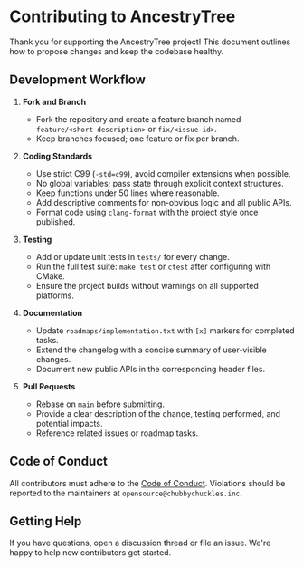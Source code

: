 # Contributing to AncestryTree

Thank you for supporting the AncestryTree project! This document outlines how to propose changes and keep the codebase healthy.

## Development Workflow

1. **Fork and Branch**

   - Fork the repository and create a feature branch named `feature/<short-description>` or `fix/<issue-id>`.
   - Keep branches focused; one feature or fix per branch.

2. **Coding Standards**

   - Use strict C99 (`-std=c99`), avoid compiler extensions when possible.
   - No global variables; pass state through explicit context structures.
   - Keep functions under 50 lines where reasonable.
   - Add descriptive comments for non-obvious logic and all public APIs.
   - Format code using `clang-format` with the project style once published.

3. **Testing**

   - Add or update unit tests in `tests/` for every change.
   - Run the full test suite: `make test` or `ctest` after configuring with CMake.
   - Ensure the project builds without warnings on all supported platforms.

4. **Documentation**

   - Update `roadmaps/implementation.txt` with `[x]` markers for completed tasks.
   - Extend the changelog with a concise summary of user-visible changes.
   - Document new public APIs in the corresponding header files.

5. **Pull Requests**
   - Rebase on `main` before submitting.
   - Provide a clear description of the change, testing performed, and potential impacts.
   - Reference related issues or roadmap tasks.

## Code of Conduct

All contributors must adhere to the [Code of Conduct](CODE_OF_CONDUCT.md). Violations should be reported to the maintainers at `opensource@chubbychuckles.inc`.

## Getting Help

If you have questions, open a discussion thread or file an issue. We're happy to help new contributors get started.
